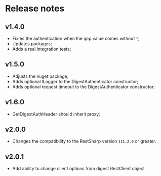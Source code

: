 # Release notes

## v1.4.0

- Fixies the authentication when the qop value comes without `"`;
- Updates packages;
- Adds a real integration tests;

## v1.5.0

- Adjusts the nuget package; 
- Adds optional ILogger to the DigestAuthenticator constructor;
- Adds optional request timeout to the DigestAuthenticator constructor;

## v1.6.0

- GetDigestAuthHeader should inherit proxy;

## v2.0.0

- Changes the compatibility to the RestSharp version `111.2.0` or greater. 

## v2.0.1

- Add ability to change client options from digest RestClient object